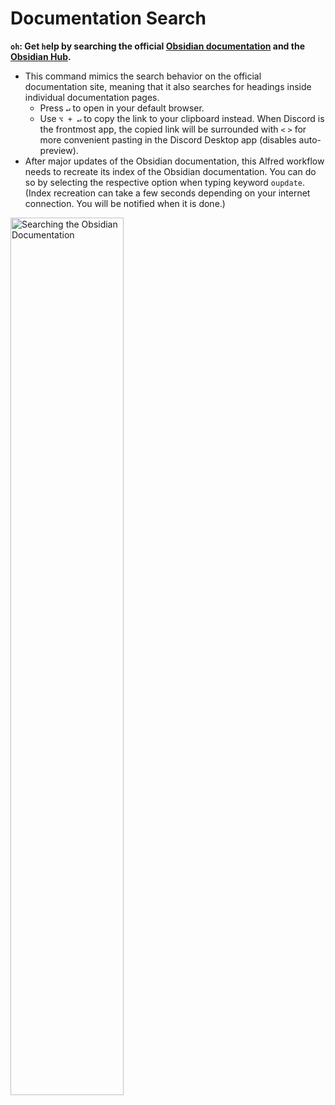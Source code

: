 # Documentation Search
**`oh`: Get `h`elp by searching the official [Obsidian documentation](https://help.obsidian.md/Start+here) and the [Obsidian Hub](https://publish.obsidian.md/hub).**
- This command mimics the search behavior on the official documentation site, meaning that it also searches for headings inside individual documentation pages.
	- Press `↵` to open in your default browser.
	- Use `⌥ + ↵` to copy the link to your clipboard instead. When Discord is the frontmost app, the copied link will be surrounded with `<` `>` for more convenient pasting in the Discord Desktop app (disables auto-preview).
- After major updates of the Obsidian documentation, this Alfred workflow needs to recreate its index of the Obsidian documentation. You can do so by selecting the respective option when typing keyword `oupdate`. (Index recreation can take a few seconds depending on your internet connection. You will be notified when it is done.)

<img src="https://i.imgur.com/RkKGrLw.gif" alt="Searching the Obsidian Documentation" width=60%>
